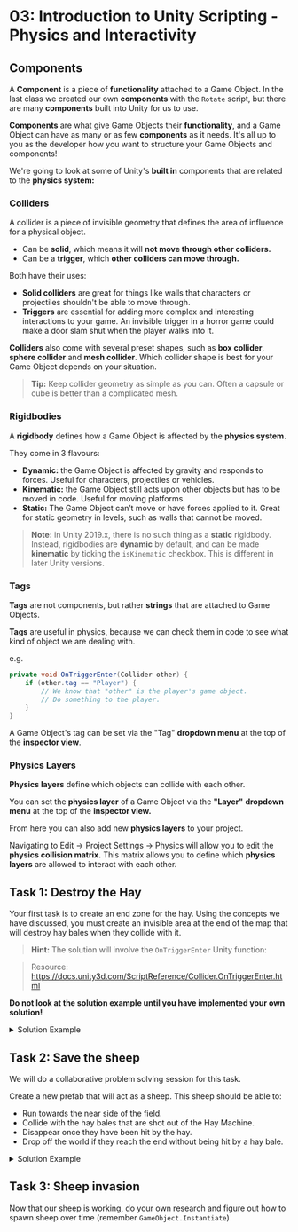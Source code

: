 # 03: Introduction to Unity Scripting - Physics and Interactivity

## Components

A **Component** is a piece of **functionality** attached to a Game Object. In the last class we created our own **components** with the `Rotate` script, but there are many **components** built into Unity for us to use.

**Components** are what give Game Objects their **functionality**, and a Game Object can have as many or as few **components** as it needs. It's all up to you as the developer how you want to structure your Game Objects and components!

We're going to look at some of Unity's **built in** components that are related to the **physics system:**

### Colliders

A collider is a piece of invisible geometry that defines the area of influence for a physical object.
- Can be **solid**, which means it will **not move through other colliders.**
- Can be a **trigger**, which **other colliders can move through.**

Both have their uses:
- **Solid colliders** are great for things like walls that characters or projectiles shouldn't be able to move through.
- **Triggers** are essential for adding more complex and interesting interactions to your game. An invisible trigger in a horror game could make a door slam shut when the player walks into it.

**Colliders** also come with several preset shapes, such as **box collider**, **sphere collider** and **mesh collider**. Which collider shape is best for your Game Object depends on your situation.

> **Tip:** Keep collider geometry as simple as you can. Often a capsule or cube is better than a complicated mesh.

### Rigidbodies

A **rigidbody** defines how a Game Object is affected by the **physics system.**

They come in 3 flavours:
- **Dynamic:** the Game Object is affected by gravity and responds to forces. Useful for characters, projectiles or vehicles.
- **Kinematic:** the Game Object still acts upon other objects but has to be moved in code. Useful for moving platforms.
- **Static:** The Game Object can’t move or have forces applied to it. Great for static geometry in levels, such as walls that cannot be moved.

> **Note:** in Unity 2019.x, there is no such thing as a **static** rigidbody. Instead, rigidbodies are **dynamic** by default, and can be made **kinematic** by ticking the `isKinematic` checkbox. This is different in later Unity versions.

### Tags

**Tags** are not components, but rather **strings** that are attached to Game Objects.

**Tags** are useful in physics, because we can check them in code to see what kind of object we are dealing with.

e.g.

```csharp
private void OnTriggerEnter(Collider other) {
    if (other.tag == "Player") {
        // We know that "other" is the player's game object.
        // Do something to the player.
    }
}

```
A Game Object's tag can be set via the "Tag" **dropdown menu** at the top of the **inspector view**.

### Physics Layers

**Physics layers** define which objects can collide with each other.

You can set the **physics layer** of a Game Object via the **"Layer"** **dropdown menu** at the top of the **inspector view.**

From here you can also add new **physics layers** to your project.

Navigating to Edit -> Project Settings -> Physics will allow you to edit the **physics collision matrix.** This matrix allows you to define which **physics layers** are allowed to interact with each other.


## Task 1: Destroy the Hay

Your first task is to create an end zone for the hay. Using the concepts we have discussed, you must create an invisible area at the end of the map that will destroy hay bales when they collide with it.

> **Hint:** The solution will involve the `OnTriggerEnter` Unity function:

> Resource: <https://docs.unity3d.com/ScriptReference/Collider.OnTriggerEnter.html>

**Do not look at the solution example until you have implemented your own solution!**


<details>
<summary>Solution Example</summary>

Create a new Game Object with a `box collider` that spans the entire length of the field. The `box collider` should have `IsTrigger` ticked. Place it at the end of the field.

Assuming we assigned a tag "Hay" to the hay bale prefab, we would add a script to the end zone object that contained this code:

```csharp
public string tagFilter;

private void OnTriggerEnter(Collider other) 
{
    if (other.CompareTag(tagFilter)) 
    {
        Destroy(gameObject); 
    }
}
```

Where `tagFilter` would be assigned the value `Hay` in editor.

</details>


## Task 2: Save the sheep

We will do a collaborative problem solving session for this task.

Create a new prefab that will act as a sheep. This sheep should be able to:
- Run towards the near side of the field.
- Collide with the hay bales that are shot out of the Hay Machine.
- Disappear once they have been hit by the hay.
- Drop off the world if they reach the end without being hit by a hay bale.


<details>
<summary>Solution Example</summary>

Create a new `Sheep` Game Object in the scene. Make it a prefab. Edit the prefab and give it the sheep model as a child.

Add a new tag "Sheep" and assign it to `Sheep`
Add a new tag "Hay" and assign it to the `Hay` prefab from last lesson.
Add a trigger `box collider` to the `Hay` prefab.

Add a script to `Sheep` that looks something like this:

```csharp
public float runSpeed; 
public float gotHayDestroyDelay; 
public float dropDestroyDelay; 
private bool hitByHay;
private bool dropped;
private Collider myCollider; 
private Rigidbody myRigidbody; 

private void Update() {
    // Move forwards
    transform.Translate(Vector3.forward * runSpeed * Time.deltaTime);
}

private void HitByHay()
{
    // Stop moving and then destroy after a delay.
    hitByHay = true; 
    runSpeed = 0;

    Destroy(gameObject, gotHayDestroyDelay);
}

private void Drop()
{
    // Make gravity start affecting us, then destroy after a delay.
    dropped = true;
    myRigidbody.isKinematic = false; 
    myCollider.isTrigger = false; 
    Destroy(gameObject, dropDestroyDelay); 
}

private void OnTriggerEnter(Collider other) 
{
    // If we collided with hay:
    if (other.CompareTag("Hay") && !hitByHay) 
    {
        Destroy(other.gameObject); 
        HitByHay(); 
    }
    // If we collided with the edge of the map:
    else if (other.CompareTag("DropSheep") && !dropped)
    {
        Drop();
    }
}
```
</details>

## Task 3: Sheep invasion

Now that our sheep is working, do your own research and figure out how to spawn sheep over time (remember `GameObject.Instantiate`)